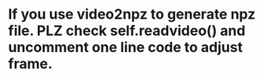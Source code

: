 # If you use video2npz to generate npz file. PLZ check self.readvideo() and uncomment one line code to adjust frame.
